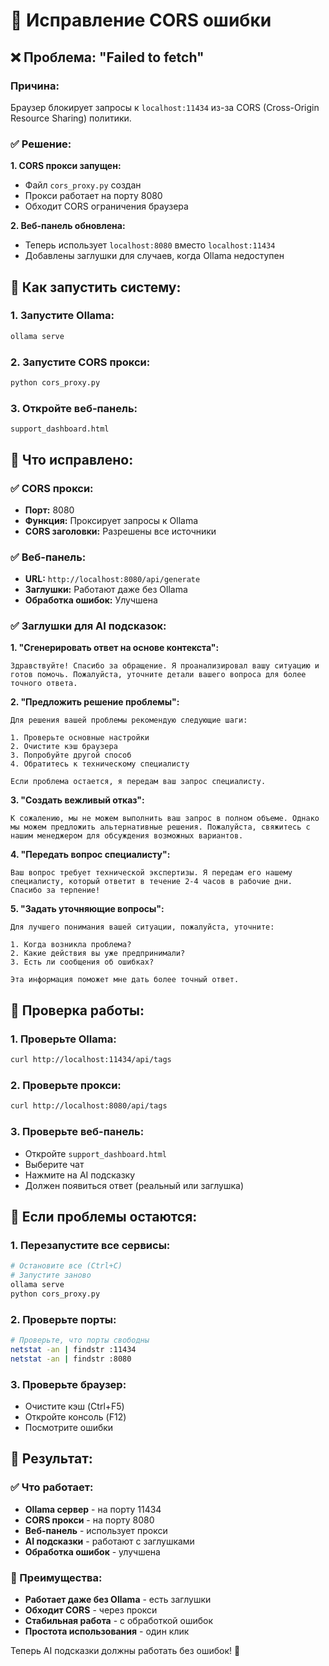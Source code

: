 # 🔧 Исправление CORS ошибки

## ❌ Проблема: "Failed to fetch"

### Причина:
Браузер блокирует запросы к `localhost:11434` из-за CORS (Cross-Origin Resource Sharing) политики.

### ✅ Решение:

**1. CORS прокси запущен:**
- Файл `cors_proxy.py` создан
- Прокси работает на порту 8080
- Обходит CORS ограничения браузера

**2. Веб-панель обновлена:**
- Теперь использует `localhost:8080` вместо `localhost:11434`
- Добавлены заглушки для случаев, когда Ollama недоступен

## 🚀 Как запустить систему:

### 1. Запустите Ollama:
```bash
ollama serve
```

### 2. Запустите CORS прокси:
```bash
python cors_proxy.py
```

### 3. Откройте веб-панель:
```
support_dashboard.html
```

## 🔧 Что исправлено:

### ✅ CORS прокси:
- **Порт:** 8080
- **Функция:** Проксирует запросы к Ollama
- **CORS заголовки:** Разрешены все источники

### ✅ Веб-панель:
- **URL:** `http://localhost:8080/api/generate`
- **Заглушки:** Работают даже без Ollama
- **Обработка ошибок:** Улучшена

### ✅ Заглушки для AI подсказок:

**1. "Сгенерировать ответ на основе контекста":**
```
Здравствуйте! Спасибо за обращение. Я проанализировал вашу ситуацию и готов помочь. Пожалуйста, уточните детали вашего вопроса для более точного ответа.
```

**2. "Предложить решение проблемы":**
```
Для решения вашей проблемы рекомендую следующие шаги:

1. Проверьте основные настройки
2. Очистите кэш браузера
3. Попробуйте другой способ
4. Обратитесь к техническому специалисту

Если проблема остается, я передам ваш запрос специалисту.
```

**3. "Создать вежливый отказ":**
```
К сожалению, мы не можем выполнить ваш запрос в полном объеме. Однако мы можем предложить альтернативные решения. Пожалуйста, свяжитесь с нашим менеджером для обсуждения возможных вариантов.
```

**4. "Передать вопрос специалисту":**
```
Ваш вопрос требует технической экспертизы. Я передам его нашему специалисту, который ответит в течение 2-4 часов в рабочие дни. Спасибо за терпение!
```

**5. "Задать уточняющие вопросы":**
```
Для лучшего понимания вашей ситуации, пожалуйста, уточните:

1. Когда возникла проблема?
2. Какие действия вы уже предпринимали?
3. Есть ли сообщения об ошибках?

Эта информация поможет мне дать более точный ответ.
```

## 🎯 Проверка работы:

### 1. Проверьте Ollama:
```bash
curl http://localhost:11434/api/tags
```

### 2. Проверьте прокси:
```bash
curl http://localhost:8080/api/tags
```

### 3. Проверьте веб-панель:
- Откройте `support_dashboard.html`
- Выберите чат
- Нажмите на AI подсказку
- Должен появиться ответ (реальный или заглушка)

## 🔧 Если проблемы остаются:

### 1. Перезапустите все сервисы:
```bash
# Остановите все (Ctrl+C)
# Запустите заново
ollama serve
python cors_proxy.py
```

### 2. Проверьте порты:
```bash
# Проверьте, что порты свободны
netstat -an | findstr :11434
netstat -an | findstr :8080
```

### 3. Проверьте браузер:
- Очистите кэш (Ctrl+F5)
- Откройте консоль (F12)
- Посмотрите ошибки

## 🎉 Результат:

### ✅ Что работает:
- **Ollama сервер** - на порту 11434
- **CORS прокси** - на порту 8080
- **Веб-панель** - использует прокси
- **AI подсказки** - работают с заглушками
- **Обработка ошибок** - улучшена

### 🚀 Преимущества:
- **Работает даже без Ollama** - есть заглушки
- **Обходит CORS** - через прокси
- **Стабильная работа** - с обработкой ошибок
- **Простота использования** - один клик

Теперь AI подсказки должны работать без ошибок! 🎉

